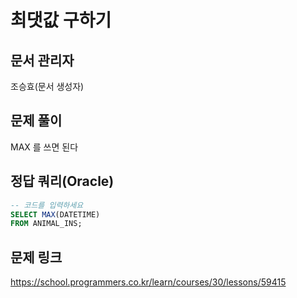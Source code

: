 # 최댓값 구하기
## 문서 관리자
조승효(문서 생성자)
## 문제 풀이
MAX 를 쓰면 된다
## 정답 쿼리(Oracle)
``` sql
-- 코드를 입력하세요
SELECT MAX(DATETIME)
FROM ANIMAL_INS;
```
## 문제 링크
https://school.programmers.co.kr/learn/courses/30/lessons/59415